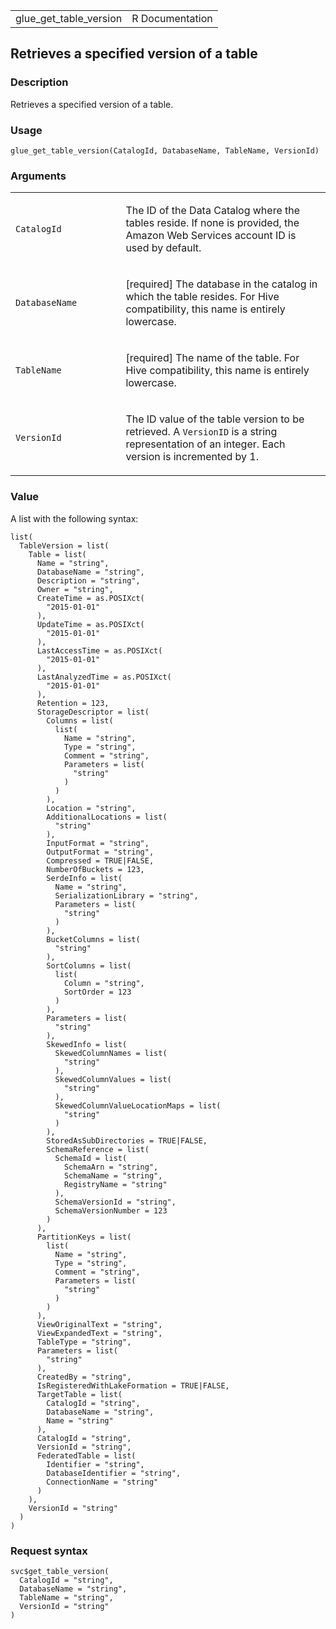 <table style="width: 100%;">
<tbody>
<tr class="odd">
<td>glue_get_table_version</td>
<td style="text-align: right;">R Documentation</td>
</tr>
</tbody>
</table>

## Retrieves a specified version of a table

### Description

Retrieves a specified version of a table.

### Usage

    glue_get_table_version(CatalogId, DatabaseName, TableName, VersionId)

### Arguments

<table>
<colgroup>
<col style="width: 35%" />
<col style="width: 65%" />
</colgroup>
<tbody>
<tr class="odd">
<td><code id="glue_get_table_version_:_CatalogId">CatalogId</code></td>
<td><p>The ID of the Data Catalog where the tables reside. If none is
provided, the Amazon Web Services account ID is used by
default.</p></td>
</tr>
<tr class="even">
<td><code
id="glue_get_table_version_:_DatabaseName">DatabaseName</code></td>
<td><p>[required] The database in the catalog in which the table
resides. For Hive compatibility, this name is entirely
lowercase.</p></td>
</tr>
<tr class="odd">
<td><code id="glue_get_table_version_:_TableName">TableName</code></td>
<td><p>[required] The name of the table. For Hive compatibility, this
name is entirely lowercase.</p></td>
</tr>
<tr class="even">
<td><code id="glue_get_table_version_:_VersionId">VersionId</code></td>
<td><p>The ID value of the table version to be retrieved. A
<code>VersionID</code> is a string representation of an integer. Each
version is incremented by 1.</p></td>
</tr>
</tbody>
</table>

### Value

A list with the following syntax:

    list(
      TableVersion = list(
        Table = list(
          Name = "string",
          DatabaseName = "string",
          Description = "string",
          Owner = "string",
          CreateTime = as.POSIXct(
            "2015-01-01"
          ),
          UpdateTime = as.POSIXct(
            "2015-01-01"
          ),
          LastAccessTime = as.POSIXct(
            "2015-01-01"
          ),
          LastAnalyzedTime = as.POSIXct(
            "2015-01-01"
          ),
          Retention = 123,
          StorageDescriptor = list(
            Columns = list(
              list(
                Name = "string",
                Type = "string",
                Comment = "string",
                Parameters = list(
                  "string"
                )
              )
            ),
            Location = "string",
            AdditionalLocations = list(
              "string"
            ),
            InputFormat = "string",
            OutputFormat = "string",
            Compressed = TRUE|FALSE,
            NumberOfBuckets = 123,
            SerdeInfo = list(
              Name = "string",
              SerializationLibrary = "string",
              Parameters = list(
                "string"
              )
            ),
            BucketColumns = list(
              "string"
            ),
            SortColumns = list(
              list(
                Column = "string",
                SortOrder = 123
              )
            ),
            Parameters = list(
              "string"
            ),
            SkewedInfo = list(
              SkewedColumnNames = list(
                "string"
              ),
              SkewedColumnValues = list(
                "string"
              ),
              SkewedColumnValueLocationMaps = list(
                "string"
              )
            ),
            StoredAsSubDirectories = TRUE|FALSE,
            SchemaReference = list(
              SchemaId = list(
                SchemaArn = "string",
                SchemaName = "string",
                RegistryName = "string"
              ),
              SchemaVersionId = "string",
              SchemaVersionNumber = 123
            )
          ),
          PartitionKeys = list(
            list(
              Name = "string",
              Type = "string",
              Comment = "string",
              Parameters = list(
                "string"
              )
            )
          ),
          ViewOriginalText = "string",
          ViewExpandedText = "string",
          TableType = "string",
          Parameters = list(
            "string"
          ),
          CreatedBy = "string",
          IsRegisteredWithLakeFormation = TRUE|FALSE,
          TargetTable = list(
            CatalogId = "string",
            DatabaseName = "string",
            Name = "string"
          ),
          CatalogId = "string",
          VersionId = "string",
          FederatedTable = list(
            Identifier = "string",
            DatabaseIdentifier = "string",
            ConnectionName = "string"
          )
        ),
        VersionId = "string"
      )
    )

### Request syntax

    svc$get_table_version(
      CatalogId = "string",
      DatabaseName = "string",
      TableName = "string",
      VersionId = "string"
    )
